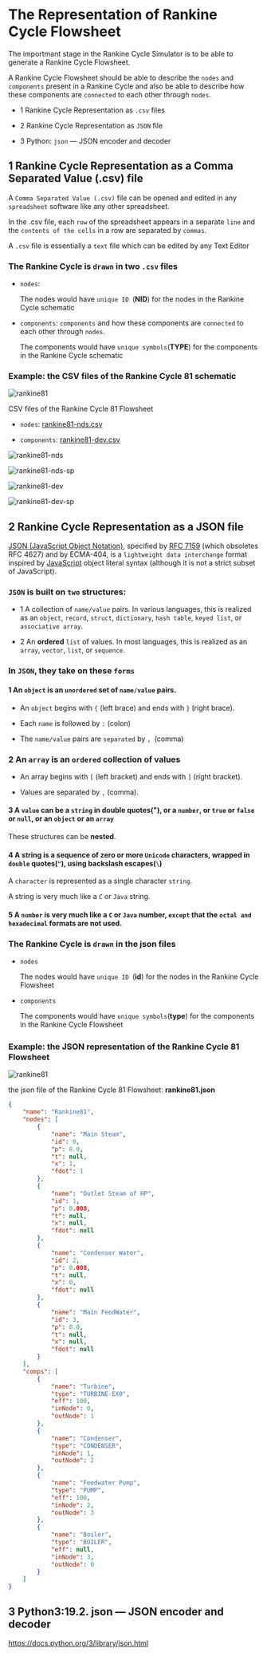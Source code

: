 # The Representation of Rankine Cycle Flowsheet

The importmant stage in the Rankine Cycle Simulator is to be able to generate a Rankine Cycle Flowsheet.

A Rankine Cycle Flowsheet should be able to describe the `nodes` and `components` present in a Rankine Cycle and also be able to describe how these components are `connected` to each other through `nodes`.

* 1 Rankine Cycle Representation as `.csv` files

* 2 Rankine Cycle Representation as `JSON` file

* 3 Python: `json` — JSON encoder and decoder

## 1  Rankine Cycle Representation as a Comma Separated Value (.csv) file

A `Comma Separated Value (.csv)` file can be opened and edited in any `spreadsheet` software like any other spreadsheet.

In the .csv file, each `row` of the spreadsheet appears in a separate `line` and the `contents of the cells` in a row are separated by `commas`.

A `.csv` file is essentially a `text` file which can be edited  by any Text Editor


### The  Rankine Cycle is `drawn` in two `.csv` files 

* `nodes`:  

    The nodes would have `unique ID `(**NID**) for the nodes in the Rankine Cycle schematic

* `components`: `components` and how these components are `connected`  to each other through `nodes`.

   The components would have `unique symbols`(**TYPE**) for the components in the Rankine Cycle schematic

### Example: the CSV files of the Rankine Cycle 81 schematic

![rankine81](./img/rankine81.jpg)

CSV files of the Rankine Cycle 81 Flowsheet 

* `nodes`: [rankine81-nds.csv](./step3-csv/rankine81-nds.csv)

* `components`: [rankine81-dev.csv](./step3-csv/rankine81-dev.csv)

![rankine81-nds](./img/rankine81-nds.png)

![rankine81-nds-sp](./img/rankine81-nds-sp.png)

![rankine81-dev](./img/rankine81-dev.png)

![rankine81-dev-sp](./img/rankine81-dev-sp.png)

## 2 Rankine Cycle Representation as a JSON file

[JSON (JavaScript Object Notation)](http://json.org/), specified by [RFC 7159]() (which obsoletes RFC 4627) and by ECMA-404, is a `lightweight data interchange` format inspired by [JavaScript](https://en.wikipedia.org/wiki/JavaScript) object literal syntax (although it is not a strict subset of JavaScript).

### `JSON` is built on `two` structures:

* 1 A collection of `name/value` pairs. In various languages, this is realized as an `object`, `record`, `struct`, `dictionary`, `hash table`, `keyed list`, or `associative array`.


* 2 An **ordered** `list` of values. In most languages, this is realized as an `array`, `vector`, `list`, or `sequence`.

###  In `JSON`, they take on these `forms`

#### 1 An `object` is an `unordered` set of `name/value` pairs.

* An `object` begins with `{` (left brace) and ends with `}` (right brace).

* Each `name` is followed by `:` (colon) 

* The `name/value` pairs are `separated` by `, `(comma)

### 2 An `array` is an `ordered` collection of **values**

* An array begins with `[` (left bracket) and ends with `]` (right bracket).

* Values are separated by `,` (comma).

#### 3 A `value` can be a `string` in double quotes("), or a `number`, or `true` or `false` or `null`, or an `object` or an `array`

These structures can be **nested**.

#### 4 A **string** is a sequence of zero or more `Unicode` characters, wrapped in `double` quotes(`"`), using backslash escapes(`\`)

A `character` is represented as a single character `string`. 

A string is very much like a `C` or `Java` string.

#### 5 A `number` is very much like a `C` or `Java` number, `except` that the `octal and hexadecimal` formats are not used.

### The  Rankine Cycle is `drawn` in the json  files 

* `nodes`

  The nodes would have `unique ID `(**id**) for the nodes in the Rankine Cycle Flowsheet

* `components`

   The components would have `unique symbols`(**type**) for the components in the Rankine Cycle Flowsheet

### Example: the JSON representation of the Rankine Cycle 81　Flowsheet

![rankine81](./img/rankine81.jpg)

the json file of the Rankine Cycle 81 Flowsheet: **rankine81.json**

```json
{
    "name": "Rankine81",
    "nodes": [
        {
            "name": "Main Steam",
            "id": 0,
            "p": 8.0,
            "t": null,
            "x": 1,
            "fdot": 1
        },
        {
            "name": "Outlet Steam of HP",
            "id": 1,
            "p": 0.008,
            "t": null,
            "x": null,
            "fdot": null
        },
        {
            "name": "Condenser Water",
            "id": 2,
            "p": 0.008,
            "t": null,
            "x": 0,
            "fdot": null
        },
        {
            "name": "Main FeedWater",
            "id": 3,
            "p": 8.0,
            "t": null,
            "x": null,
            "fdot": null
        }
    ],
    "comps": [
        {
            "name": "Turbine",
            "type": "TURBINE-EX0",
            "eff": 100,
            "inNode": 0,
            "outNode": 1
        },
        {
            "name": "Condenser",
            "type": "CONDENSER",
            "inNode": 1,
            "outNode": 2
        },
        {
            "name": "Feedwater Pump",
            "type": "PUMP",
            "eff": 100,
            "inNode": 2,
            "outNode": 3
        },
        {
            "name": "Boiler",
            "type": "BOILER",
            "eff": null,
            "inNode": 3,
            "outNode": 0
        }
    ]
}
```

## 3 Python3:19.2. json — JSON encoder and decoder

https://docs.python.org/3/library/json.html
